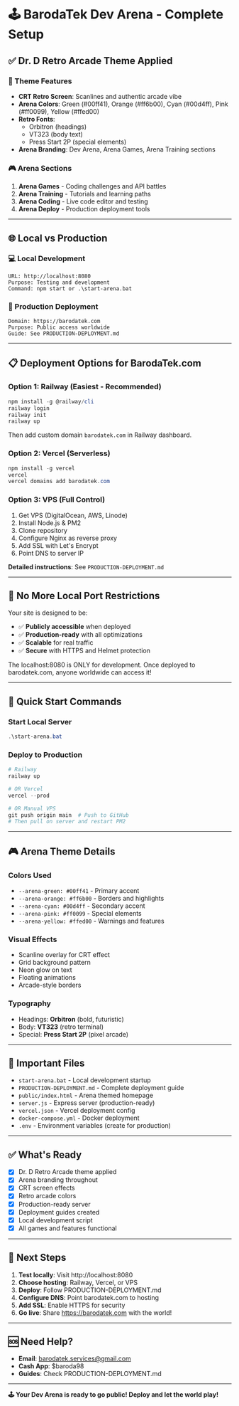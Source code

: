 # 🕹️ BarodaTek Dev Arena - Complete Setup

## ✅ Dr. D Retro Arcade Theme Applied

### 🎨 Theme Features
- **CRT Retro Screen**: Scanlines and authentic arcade vibe
- **Arena Colors**: Green (#00ff41), Orange (#ff6b00), Cyan (#00d4ff), Pink (#ff0099), Yellow (#ffed00)
- **Retro Fonts**: 
  - Orbitron (headings)
  - VT323 (body text)
  - Press Start 2P (special elements)
- **Arena Branding**: Dev Arena, Arena Games, Arena Training sections

### 🎮 Arena Sections
1. **Arena Games** - Coding challenges and API battles
2. **Arena Training** - Tutorials and learning paths  
3. **Arena Coding** - Live code editor and testing
4. **Arena Deploy** - Production deployment tools

---

## 🌐 Local vs Production

### 💻 Local Development
```
URL: http://localhost:8080
Purpose: Testing and development
Command: npm start or .\start-arena.bat
```

### 🚀 Production Deployment
```
Domain: https://barodatek.com
Purpose: Public access worldwide
Guide: See PRODUCTION-DEPLOYMENT.md
```

---

## 📋 Deployment Options for BarodaTek.com

### Option 1: Railway (Easiest - Recommended)
```powershell
npm install -g @railway/cli
railway login
railway init
railway up
```
Then add custom domain `barodatek.com` in Railway dashboard.

### Option 2: Vercel (Serverless)
```powershell
npm install -g vercel
vercel
vercel domains add barodatek.com
```

### Option 3: VPS (Full Control)
1. Get VPS (DigitalOcean, AWS, Linode)
2. Install Node.js & PM2
3. Clone repository
4. Configure Nginx as reverse proxy
5. Add SSL with Let's Encrypt
6. Point DNS to server IP

**Detailed instructions**: See `PRODUCTION-DEPLOYMENT.md`

---

## 🎯 No More Local Port Restrictions

Your site is designed to be:
- ✅ **Publicly accessible** when deployed
- ✅ **Production-ready** with all optimizations
- ✅ **Scalable** for real traffic
- ✅ **Secure** with HTTPS and Helmet protection

The localhost:8080 is ONLY for development. Once deployed to barodatek.com, anyone worldwide can access it!

---

## 🚀 Quick Start Commands

### Start Local Server
```powershell
.\start-arena.bat
```

### Deploy to Production
```powershell
# Railway
railway up

# OR Vercel
vercel --prod

# OR Manual VPS
git push origin main  # Push to GitHub
# Then pull on server and restart PM2
```

---

## 🎮 Arena Theme Details

### Colors Used
- `--arena-green: #00ff41` - Primary accent
- `--arena-orange: #ff6b00` - Borders and highlights
- `--arena-cyan: #00d4ff` - Secondary accent
- `--arena-pink: #ff0099` - Special elements
- `--arena-yellow: #ffed00` - Warnings and features

### Visual Effects
- Scanline overlay for CRT effect
- Grid background pattern
- Neon glow on text
- Floating animations
- Arcade-style borders

### Typography
- Headings: **Orbitron** (bold, futuristic)
- Body: **VT323** (retro terminal)
- Special: **Press Start 2P** (pixel arcade)

---

## 📁 Important Files

- `start-arena.bat` - Local development startup
- `PRODUCTION-DEPLOYMENT.md` - Complete deployment guide
- `public/index.html` - Arena themed homepage
- `server.js` - Express server (production-ready)
- `vercel.json` - Vercel deployment config
- `docker-compose.yml` - Docker deployment
- `.env` - Environment variables (create for production)

---

## ✅ What's Ready

- [x] Dr. D Retro Arcade theme applied
- [x] Arena branding throughout
- [x] CRT screen effects
- [x] Retro arcade colors
- [x] Production-ready server
- [x] Deployment guides created
- [x] Local development script
- [x] All games and features functional

---

## 🎯 Next Steps

1. **Test locally**: Visit http://localhost:8080
2. **Choose hosting**: Railway, Vercel, or VPS
3. **Deploy**: Follow PRODUCTION-DEPLOYMENT.md
4. **Configure DNS**: Point barodatek.com to hosting
5. **Add SSL**: Enable HTTPS for security
6. **Go live**: Share https://barodatek.com with the world!

---

## 🆘 Need Help?

- **Email**: barodatek.services@gmail.com
- **Cash App**: $baroda98
- **Guides**: Check PRODUCTION-DEPLOYMENT.md

---

**🕹️ Your Dev Arena is ready to go public! Deploy and let the world play!**
